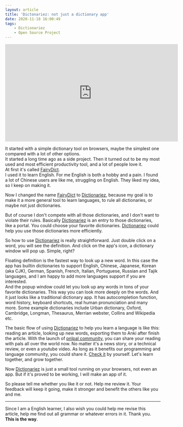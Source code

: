```yaml
---
layout: article
title: 'Dictonariez: not just a dictionary app'
date: 2020-11-18 16:00:49
tags: 
    - Dictionariez 
    - Open Source Project
---
```


<iframe width="560" height="315" src="https://www.youtube.com/embed/12XlGQCynsM" frameborder="0" allow="accelerometer; autoplay; clipboard-write; encrypted-media; gyroscope; picture-in-picture" allowfullscreen></iframe>

It started with a simple dictionary tool on browsers, maybe the simplest one compared with a lot of other options.  
It started a long time ago as a side project. Then it turned out to be my most used and most efficient productivity tool, and a lot of people love it.  
At first it's called [FairyDict].  
I used it to learn English. For me English is both a hobby and a pain. I found a lot of Chinese users are like me, struggling on English. They liked my idea, so I keep on making it.  

Now I changed the name [FairyDict] to [Dictionariez], because my goal is to make it a more general tool to learn languages, to rule all dictionaries, or maybe not just dictionaries.  

But of course I don't compete with all those dictionaries, and I don't want to violate their rules. Basically [Dictionariez] is an entry to those dictionaries, like a portal. You could choose your favorite dictionaries. [Dictionariez] could help you use those dictionaries more efficiently.

So how to use [Dictionariez] is really straightforward. Just double click on a word, you will see the definition. And click on the app's icon, a dictionary window will pop up. Simple, right?

Floating definition is the fastest way to look up a new word. In this case the app has builtin dictionaries to support English, Chinese, Japanese, Korean (aka CJK), German, Spanish, French, Italian, Portuguese, Russian and Tajik languages, and I am happy to add more languages support if you are interested.  
And the popup window could let you look up any words in tons of your favorite dictionaries. This way you can look more deeply on the words. And it just looks like a traditional dictionary app. It has autocompletion function, word history, keyboard shortcuts, real human pronunciation and many more. Some example dictionaries include Urban dictionary, Oxford, Cambridge, Longman, Thesaurus, Merrian webster, Collins and Wikipedia etc.

The basic flow of using [Dictionariez] to help you learn a language is like this: reading an article, looking up new words, exporting them to Anki after finish the article. With the launch of [pnlpal community](https://pnl.dev/topic/2/), you can share your reading with pals all over the world now. No matter it's a news story, or a technical review, or even a youtube video. As long as it benefits our programming and language community, you could share it. [Check it](https://pnl.dev) by yourself. Let's learn together, and grow together.

Now [Dictionariez] is just a small tool running on your browsers, not even an app. But if it's proved to be working, I will make an app of it.   

So please tell me whether you like it or not. Help me review it. Your feedback will keep it going, make it stronger and benefit the others like you and me.

----

Since I am a English learner, I also wish you could help me revise this article, help me find out all grammar or whatever errors in it. Thank you. **This is the way**.


[FairyDict]: https://github.com/revir/FairyDict
[Dictionariez]: https://github.com/pnlpal/dictionaries
